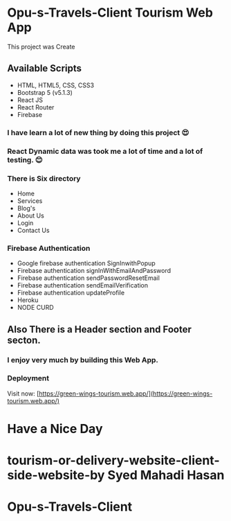 # Opu-s-Travels-Client Tourism Web App

This project was Create 

## Available Scripts

* HTML, HTML5, CSS, CSS3
* Bootstrap 5 (v5.1.3)
* React JS
* React Router
* Firebase

### I have learn a lot of new thing by doing this project :heart_eyes:

### React Dynamic data was took me a lot of time and a lot of testing. :blush: 

### There is Six directory 
 * Home
 * Services
 * Blog's
 * About Us
 * Login
 * Contact Us


 ### Firebase Authentication
 * Google firebase authentication SignInwithPopup
 * Firebase authentication signInWithEmailAndPassword
 * Firebase authentication sendPasswordResetEmail
 * Firebase authentication sendEmailVerification
 * Firebase authentication updateProfile
 * Heroku
 * NODE CURD


## Also There is a Header section and Footer secton.

### I enjoy very much by building this Web App.

 





### Deployment 

Visit now: [https://green-wings-tourism.web.app/](https://green-wings-tourism.web.app/)
 # Have a Nice Day

 # tourism-or-delivery-website-client-side-website-by Syed Mahadi Hasan

# Opu-s-Travels-Client